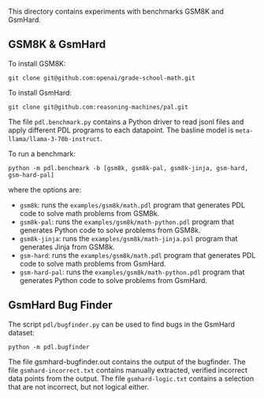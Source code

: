 This directory contains experiments with benchmarks GSM8K and GsmHard.

## GSM8K & GsmHard

To install GSM8K:
```
git clone git@github.com:openai/grade-school-math.git
```

To install GsmHard:

```
git clone git@github.com:reasoning-machines/pal.git
```

The file `pdl.benchmark.py` contains a Python driver to read jsonl files and apply different PDL programs to each datapoint.
The basline model is `meta-llama/llama-3-70b-instruct`.

To run a benchmark:
```
python -m pdl.benchmark -b [gsm8k, gsm8k-pal, gsm8k-jinja, gsm-hard, gsm-hard-pal]
```

where the options are:

- `gsm8k`: runs the `examples/gsm8k/math.pdl` program that generates PDL code to solve math problems from GSM8k.
- `gsm8k-pal`: runs the `examples/gsm8k/math-python.pdl` program that generates Python code to solve problems from GSM8k.
- `gsm8k-jinja`: runs the `examples/gsm8k/math-jinja.psl` program that generates Jinja from GSM8k.
- `gsm-hard`: runs the `examples/gsm8k/math.pdl` program that generates PDL code to solve math problems from GsmHard.
- `gsm-hard-pal`: runs the `examples/gsm8k/math-python.pdl` program that generates Python code to solve problems from GsmHard.


## GsmHard Bug Finder

The script `pdl/bugfinder.py` can be used to find bugs in the GsmHard dataset:

```
python -m pdl.bugfinder
```

The file gsmhard-bugfinder.out contains the output of the bugfinder. The file `gsmhard-incorrect.txt` contains manually extracted, verified incorrect data points from the output. The file `gsmhard-logic.txt` contains a selection that are not incorrect, but not logical either.